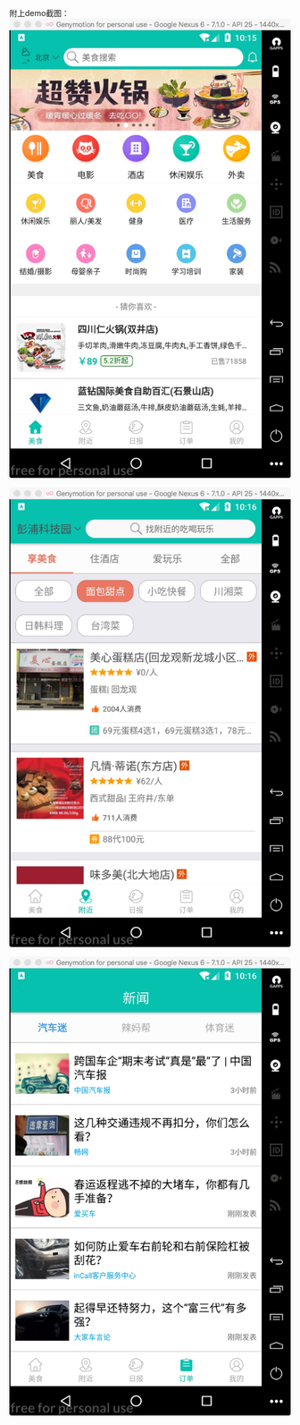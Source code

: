 附上demo截图：
![demo截图](https://github.com/lrain-lv/RnDemo/blob/master/WechatIMG1.jpeg)

![demo截图](https://github.com/lrain-lv/RnDemo/blob/master/WechatIMG3.jpeg)

![demo截图](https://github.com/lrain-lv/RnDemo/blob/master/WechatIMG5.jpeg)
